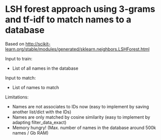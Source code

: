 # LSH forest approach using 3-grams and tf-idf to match names to a database
Based on http://scikit-learn.org/stable/modules/generated/sklearn.neighbors.LSHForest.html

Input to train:
- List of all names in the database

Input to match:
- List of names to match

Limitations:
- Names are not associates to IDs now (easy to implement by saving another list/dict with the IDs)
- Names are only matched by cosine similarity (easy to implement by adapting filter_data_exact)
- Memory hungry! (Max. number of names in the database around 500k names / Gb RAM)
